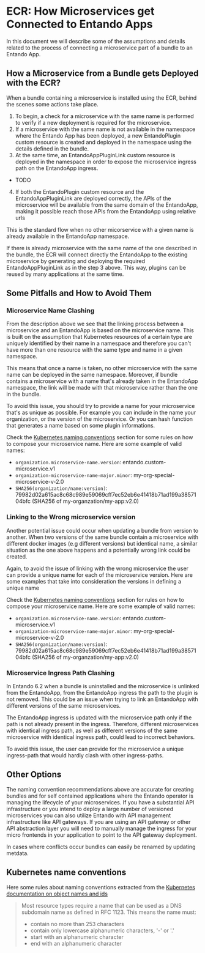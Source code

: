 # ECR: How Microservices get Connected to Entando Apps

In this document we will describe some of the assumptions and details related to the process of connecting a microservice part of a bundle to an Entando App.

## How a Microservice from a Bundle gets Deployed with the ECR?

When a bundle containing a microservice is installed using the ECR, behind the scenes some actions take place.

1. To begin, a check for a microservice with the same name is performed to verify if a new deployment is required for the microservice.
2. If a microservice with the same name is not available in the namespace where the Entando App has been deployed, a new EntandoPlugin custom resource is created and deployed in the namespace using the details defined in the bundle.
3. At the same time, an EntandoAppPluginLink custom resource is deployed in the namespace in order to expose the microservice ingress path on the EntandoApp ingress.
  * TODO
4. If both the EntandoPlugin custom resource and the EntandoAppPluginLink are deployed correctly, the APIs of the microservice will be available from the same domain of the EntandoApp, making it possible reach those APIs from the EntandoApp using relative urls

This is the standard flow when no other micorservice with a given name is already available in the EntandoApp namespace.

If there is already microservice with the same name of the one described in the bundle, the ECR will connect directly the EntandoApp to
the existing microservice by generating and deploying the required EntandoAppPluginLink as in the step 3 above.
This way, plugins can be reused by many applications at the same time.

## Some Pitfalls and How to Avoid Them

### Microservice Name Clashing

From the description above we see that the linking process between a microservice and an EntandoApp is based on the microservice name. This is built on the assumption that Kubernetes resources of a certain type are uniquely identified by their name in a namespace and therefore you can't have more than one resource with the same type and name in a given namespace.

This means that once a name is taken, no other microservice with the same name can be deployed in the same namespace. Moreover, if bundle contains a microservice with a name that's already taken in the EntandoApp namespace, the link will be made with that microservice rather than the one in the bundle.

To avoid this issue, you should try to provide a name for your microservice that's as unique as possible. For example you can include in the name your organization, or the version of the microservice. Or you can hash function that generates a name based on some plugin informations.

Check the [Kubernetes naming conventions](#k8s-name-conv) section for some rules on how to compose your microservice name. Here are some example of valid names:

- `organization.microservice-name.version`: entando.custom-microservice.v1
- `organization-microservice-name-major.minor`: my-org-special-microservice-v-2.0
- `SHA256(organization/name:version)`: 79982d02a615ac8c68c989e59069cff7ec52eb6e41418b71ad199a3857104bfc (SHA256 of my-organzation/my-app:v2.0)

### Linking to the Wrong microservice version

Another potential issue could occur when updating a bundle from version to another. When two versions of the same bundle contain a microservice with different docker images (e.g different versions) but identical name, a similar situation as the one above happens and a potentially wrong link could be created.

Again, to avoid the issue of linking with the wrong microservice the user can provide a unique name for each of the microservice version.
Here are some examples that take into consideration the versions in defining a unique name

Check the [Kubernetes naming conventions](#k8s-name-conv) section for  rules on how to compose your microservice name. Here are some example of valid names:

- `organization.microservice-name.version`: entando.custom-microservice.v1
- `organization-microservice-name-major.minor`: my-org-special-microservice-v-2.0
- `SHA256(organization/name:version)`: 79982d02a615ac8c68c989e59069cff7ec52eb6e41418b71ad199a3857104bfc (SHA256 of my-organzation/my-app:v2.0)

### Microservice Ingress Path Clashing

In Entando 6.2 when a bundle is uninstalled and the microservice is unlinked from the EntandoApp, from the EntandoApp ingress the path to the plugin is not removed. This could be an issue when trying to link an EntandoApp with different versions of the same microservices.

The EntandoApp ingress is updated with the microservice path only if the path is not already present in the ingress. Therefore,
different microservices with identical ingress path, as well as different versions of the same microservice with identical ingress path, could lead to incorrect behaviors.

To avoid this issue, the user can provide for the microservice a unique ingress-path that would hardly clash with other ingress-paths.

## Other Options

The naming convention recommendations above are accurate for creating bundles and for self contained applications where the Entando operator is managing the lifecycle of your microservices. If you have a substantial API infrastructure or you intend to deploy a large number of versioned microservices you can also utilize Entando with API management infrastructure like API gateways. If you are using an API gateway or other API abstraction layer you will need to manually manage the ingress for your micro frontends in your application to point to the API gateway deployment.

In cases where conflicts occur bundles can easily be renamed by updating metdata.

## Kubernetes name conventions <a id="k8s-name-conv"></a>

Here some rules about naming conventions extracted from the [Kubernetes documentation on object names and ids](https://kubernetes.io/docs/concepts/overview/working-with-objects/names/)

> Most resource types require a name that can be used as a DNS subdomain name as defined in RFC 1123. This means the name must:
> - contain no more than 253 characters
> - contain only lowercase alphanumeric characters, '-' or '.'
> - start with an alphanumeric character
> - end with an alphanumeric character
